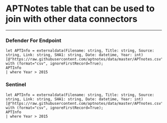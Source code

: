 # APTNotes table that can be used to join with other data connectors
----
### Defender For Endpoint

```
let APTInfo = externaldata(Filename: string, Title: string, Source: 
string, Link: string, SHA1: string, Date: datetime, Year: int)
[@"https://raw.githubusercontent.com/aptnotes/data/master/APTnotes.csv"] 
with (format="csv", ignoreFirstRecord=True);
APTInfo
| where Year > 2015
```
### Sentinel
```
let APTInfo = externaldata(Filename: string, Title: string, Source: 
string, Link: string, SHA1: string, Date: datetime, Year: int)
[@"https://raw.githubusercontent.com/aptnotes/data/master/APTnotes.csv"] 
with (format="csv", ignoreFirstRecord=True);
APTInfo
| where Year > 2015

```